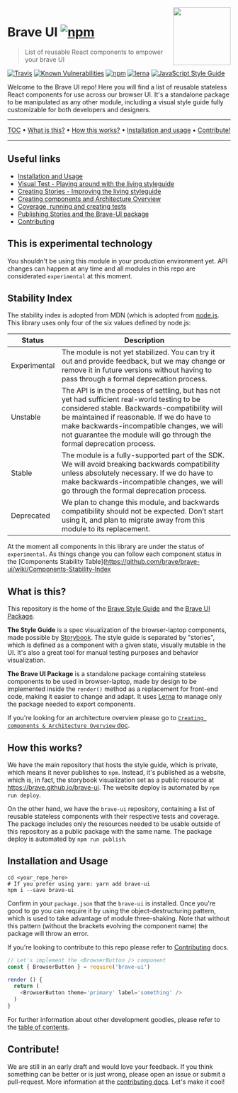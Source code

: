 <img src="https://raw.githubusercontent.com/brave/brave-ui/master/logo-dev.png" align="right" width="130px" height="130px"/>

# Brave UI [![npm](https://img.shields.io/npm/v/brave-ui.svg)]()
> List of reusable React components to empower your brave UI

[![Travis](https://img.shields.io/travis/brave/brave-ui.svg)](https://travis-ci.org/brave/brave-ui) [![Known Vulnerabilities](https://snyk.io/test/github/brave/brave-ui/badge.svg)](https://snyk.io/test/github/brave/brave-ui) [![npm](https://img.shields.io/npm/dt/brave-ui.svg)]() [![lerna](https://img.shields.io/badge/maintained%20with-lerna-cc00ff.svg)](https://lernajs.io/) [![JavaScript Style Guide](https://img.shields.io/badge/code_style-standard-brightgreen.svg)](https://standardjs.com)

Welcome to the Brave UI repo! Here you will find a list of reusable stateless React components for use across our browser UI. It's a standalone package to be manipulated as any other module, including a visual style guide fully customizable for both developers and designers.

<hr>
<p align="center">
<a href="#table-of-contents">TOC</a> • <a href="#what-is-this">What is this?</a> • <a href="#how-this-works">How this works?</a> • <a href="#installation-and-usage">Installation and usage</a> • <a href="#contribute">Contribute!</a>
</p>
<hr>

## Useful links

* [Installation and Usage](#installation-and-usage)
* [Visual Test - Playing around with the living styleguide](https://github.com/brave/brave-ui/blob/master/docs/manual-tests.md)
* [Creating Stories - Improving the living styleguide](https://github.com/brave/brave-ui/blob/master/docs/stories.md)
* [Creating components and Architecture Overview](https://github.com/brave/brave-ui/blob/master/docs/components.md)
* [Coverage, running and creating tests](https://github.com/brave/brave-ui/blob/master/docs/tests.md)
* [Publishing Stories and the Brave-UI package](https://github.com/brave/brave-ui/blob/master/docs/publishing.md)
* [Contributing](https://github.com/brave/brave-ui/blob/master/docs/contributing.md)



## This is experimental technology

You shouldn't be using this module in your production environment yet. API changes can happen at any time and all modules in this repo are considerated `experimental` at this moment.

## Stability Index
The stability index is adopted from MDN (which is adopted from [node.js](http://nodejs.org/api/documentation.html#documentation_stability_index). This library uses only four of the six values defined by node.js:

|     Status     | Description |
|----------------|-------------|
| Experimental   | The module is not yet stabilized. You can try it out and provide feedback, but we may change or remove it in future versions without having to pass through a formal deprecation process. |
| Unstable       | The API is in the process of settling, but has not yet had sufficient real-world testing to be considered stable. Backwards-compatibility will be maintained if reasonable. If we do have to make backwards-incompatible changes, we will not guarantee the module will go through the formal deprecation process. |
| Stable         | The module is a fully-supported part of the SDK. We will avoid breaking backwards compatibility unless absolutely necessary. If we do have to make backwards-incompatible changes, we will go through the formal deprecation process. |
| Deprecated     | We plan to change this module, and backwards compatibility should not be expected. Don’t start using it, and plan to migrate away from this module to its replacement. |

At the moment all components in this library are under the status of `experimental`. As things change you can follow each component status in the [Components Stability Table](https://github.com/brave/brave-ui/wiki/Components-Stability-Index

## What is this?

This repository is the home of the [Brave Style Guide](https://brave.github.io/brave-ui) and the [Brave UI Package](https://npmjs.org/package/brave-ui).

**The Style Guide** is a spec visualization of the browser-laptop components, made possible by [Storybook](https://github.com/storybooks/storybook). The style guide is separated by "stories", which is defined as a component with a given state, visually mutable in the UI. It's also a great tool for manual testing purposes and behavior visualization.

**The Brave UI Package** is a standalone package containing stateless components to be used in browser-laptop, made by design to be implemented inside the `render()` method as a replacement for front-end code, making it easier to change and adapt. It uses [Lerna](https://github.com/lerna/lerna) to manage only the package needed to export components.

If you're looking for an architecture overview please go to [`Creating components & Architecture Overview` doc](https://github.com/brave/brave-ui/blob/master/docs/components.md).


## How this works?

We have the main repository that hosts the style guide, which is private, which means it never publishes to `npm`. Instead, it's published as a website, which is, in fact, the storybook visualization set as a public resource at https://brave.github.io/brave-ui. The website deploy is automated by `npm run deploy`.

On the other hand, we have the `brave-ui` repository, containing a list of reusable stateless components with their respective tests and coverage. The package includes only the resources needed to be usable outside of this repository as a public package with the same name. The package deploy is automated by `npm run publish`.


## Installation and Usage


```
cd <your_repo_here>
# If you prefer using yarn: yarn add brave-ui
npm i --save brave-ui
```

Confirm in your `package.json` that the `brave-ui` is installed. Once you're good to go you can require it by using the object-destructuring pattern, which is used to take advantage of module three-shaking. Note that without this pattern (without the brackets evolving the component name) the package will throw an error.

If you're looking to contribute to this repo please refer to [Contributing](https://github.com/brave/brave-ui/blob/master/docs/contributing.md) docs.

```js
// Let's implement the <BrowserButton /> component
const { BrowserButton } = require('brave-ui')

render () {
  return (
    <BrowserButton theme='primary' label='something' />
  )
}
```

For further information about other development goodies, please refer to the [table of contents](#table-of-contents).


## Contribute!

We are still in an early draft and would love your feedback. If you think something can be better or is just wrong, please open an issue or submit a pull-request. More information at the [contributing docs](https://github.com/brave/brave-ui/blob/master/docs/contributing.md). Let's make it cool!

